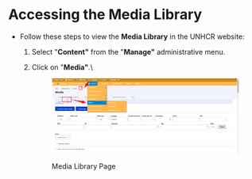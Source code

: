 # Accessing the Media Library

* Follow these steps to view the **Media Library** in the UNHCR website:
  1. Select "**Content"** from the "**Manage"** administrative menu.
  2.  Click on "**Media"**_._\\

      <figure><img src="../../.gitbook/assets/image (105).png" alt=""><figcaption><p>Media Library Page</p></figcaption></figure>
